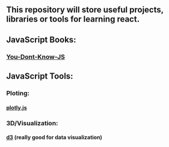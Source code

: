 ## This repository will store useful projects, libraries or tools for learning react.

## JavaScript Books: 
### [You-Dont-Know-JS](https://github.com/getify/You-Dont-Know-JS)

## JavaScript Tools:
### Ploting:

#### [plotly.js](https://github.com/plotly/plotly.js)
### 3D/Visualization:
#### [d3](https://github.com/d3/d3/wiki/Gallery) (really good for data visualization)
